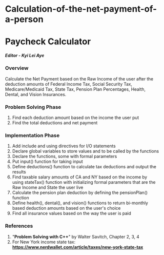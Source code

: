 # Calculation-of-the-net-payment-of-a-person

# Paycheck Calculator 
##### Editor - Kyi Lei Aye

### Overview
Calculate the Net Payment based on the Raw Income of the user after the deduction amounts of Federal Income Tax, Social Security Tax, Medicare/Medicaid Tax, State Tax, Pension Plan Percentages, Health, Dental, and Vision Insurances.

### Problem Solving Phase
1. Find each deduction amount based on the income the user put
2. Find the total deductions and net payment


### Implementation Phase
1. Add include and using directives for I/O statements
2. Declare global variables to store values and to be called by the functions
3. Declare the functions, some with formal parameters
4. Put input() function for taking input
5. Define deductions() function to calculate tax deductions and output the results
6. Find taxable salary amounts of CA and NY based on the income by using stateTax() function with initializing formal parameters that are the Raw Income and State the user live
7. Calculate the pension plan deduction by defining the pensionPlan() function
8.  Define health(), dental(), and vision() functions to return bi-monthly based deduction amounts based on the user's choice
9. Find all insurance values based on the way the user is paid

### References
1. "**Problem Solving with C++**" by Walter Savitch, Chapter 2, 3, 4
2. For New York income state tax: **https://www.nerdwallet.com/article/taxes/new-york-state-tax**
